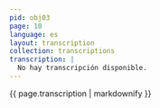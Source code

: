```yaml
---
pid: obj03
page: 10
language: es
layout: transcription
collection: transcriptions
transcription: |
  No hay transcripción disponible.
---
```


{{ page.transcription | markdownify }}
